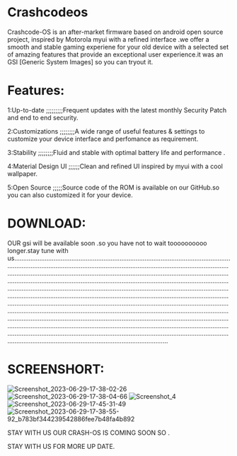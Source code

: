 
# Crashcodeos
Crashcode-OS is an after-market firmware based on android open source project, inspired by Motorola myui with a refined interface .we offer a smooth and stable gaming experiene for your old device with a selected set of amazing features that provide an exceptional user experience.it was an GSI [Generic System Images] so you can tryout it.

# Features:

1:Up-to-date ;;;;;;;;;Frequent updates with the latest monthly Security Patch and end to end security.

2:Customizations ;;;;;;;;A wide range of useful features & settings to customize your device interface and perfomance as requirement.

3:Stability ;;;;;;;;Fluid and stable with optimal battery life and performance .

4:Material Design UI ;;;;;;Clean and refined UI inspired by myui with a cool wallpaper.

5:Open Source ;;;;;Source code of the ROM is available on our GitHub.so you can also customized it for your device.

# DOWNLOAD:
          
OUR gsi will be available soon .so you have not to wait toooooooooo longer.stay tune with us...........................................................................................................................................................................................................................................................................................................................................................................................................................................................................................................................................................................................................................................................................................................................................................................................................................................................................................................................................................................................................................................................................................................................................................................................................................................................................................................................................................................................................................................................................................................

# SCREENSHORT:
![Screenshot_2023-06-29-17-38-02-26](https://github.com/alpha7008/crashos/assets/138114447/9aca2c8c-1d21-4668-a137-e81372cc8287)  
![Screenshot_2023-06-29-17-38-04-66](https://github.com/alpha7008/crashos/assets/138114447/37a1899e-509f-48ba-bde8-c2a33c3cc317)
![Screenshot_4](https://github.com/alpha7008/crashos/assets/138114447/a82be16a-6c08-4332-b62f-541e2aacefbb)
![Screenshot_2023-06-29-17-45-31-49](https://github.com/alpha7008/crashos/assets/138114447/25704cc6-8481-47e1-96c9-004c36d04230)
![Screenshot_2023-06-29-17-38-55-92_b783bf344239542886fee7b48fa4b892](https://github.com/alpha7008/crashos/assets/138114447/6f626834-e42a-4f84-8087-0f34a980766e)

STAY WITH US OUR CRASH-OS IS COMING SOON SO .

STAY WITH US FOR MORE UP DATE.
